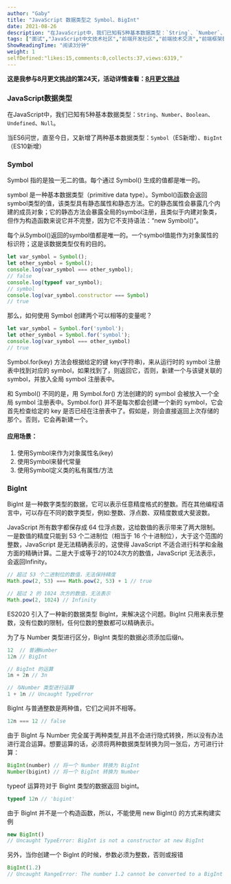 ```yaml
---
author: "Gaby"
title: "JavaScript 数据类型之 Symbol、BigInt"
date: 2021-08-26
description: "在JavaScript中，我们已知有5种基本数据类型：`String`、`Number`、`Boolean`、`Undefined`、`Null`。"
tags: ["面试","JavaScript中文技术社区","前端开发社区","前端技术交流","前端框架教程","JavaScript 学习资源","CSS 技巧与最佳实践","HTML5 最新动态","前端工程师职业发展","开源前端项目","前端技术趋势"]
ShowReadingTime: "阅读3分钟"
weight: 1
selfDefined:"likes:15,comments:0,collects:37,views:6319,"
---
```

**这是我参与8月更文挑战的第24天，活动详情查看：[8月更文挑战](https://juejin.cn/post/6987962113788493831 "https://juejin.cn/post/6987962113788493831")**

### JavaScript数据类型

在JavaScript中，我们已知有5种基本数据类型：`String`、`Number`、`Boolean`、`Undefined`、`Null`。

当ES6问世，直至今日，又新增了两种基本数据类型：`Symbol`（ES新增）、`BigInt`（ES10新增）

### Symbol

Symbol 指的是独一无二的值。每个通过 Symbol() 生成的值都是唯一的。

symbol 是一种基本数据类型（primitive data type）。Symbol()函数会返回symbol类型的值，该类型具有静态属性和静态方法。它的静态属性会暴露几个内建的成员对象；它的静态方法会暴露全局的symbol注册，且类似于内建对象类，但作为构造函数来说它并不完整，因为它不支持语法：“new Symbol()”。

每个从Symbol()返回的symbol值都是唯一的。一个symbol值能作为对象属性的标识符；这是该数据类型仅有的目的。

```js
let var_symbol = Symbol();
let other_symbol = Symbol();
console.log(var_symbol === other_symbol);
// false
console.log(typeof var_symbol);
// symbol
console.log(var_symbol.constructor === Symbol)
// true
```

那么，如何使用 Symbol 创建两个可以相等的变量呢？

```js
let var_symbol = Symbol.for('symbol');
let other_symbol = Symbol.for('symbol');
console.log(var_symbol === other_symbol)
// true
```

Symbol.for(key) 方法会根据给定的键 key(字符串)，来从运行时的 symbol 注册表中找到对应的 symbol，如果找到了，则返回它，否则，新建一个与该键关联的 symbol，并放入全局 symbol 注册表中。

和 Symbol() 不同的是，用 Symbol.for() 方法创建的的 symbol 会被放入一个全局 symbol 注册表中。Symbol.for() 并不是每次都会创建一个新的 symbol，它会首先检查给定的 key 是否已经在注册表中了。假如是，则会直接返回上次存储的那个。否则，它会再新建一个。

#### 应用场景：

1.  使用Symbol来作为对象属性名(key)
2.  使用Symbol来替代常量
3.  使用Symbol定义类的私有属性/方法

### BigInt

BigInt 是一种数字类型的数据，它可以表示任意精度格式的整数。而在其他编程语言中，可以存在不同的数字类型，例如:整数、浮点数、双精度数或大斐波数。

JavaScript 所有数字都保存成 64 位浮点数，这给数值的表示带来了两大限制。一是数值的精度只能到 53 个二进制位（相当于 16 个十进制位），大于这个范围的整数，JavaScript 是无法精确表示的，这使得 JavaScript 不适合进行科学和金融方面的精确计算。二是大于或等于2的1024次方的数值，JavaScript 无法表示，会返回Infinity。

```js
// 超过 53 个二进制位的数值，无法保持精度
Math.pow(2, 53) === Math.pow(2, 53) + 1 // true

// 超过 2 的 1024 次方的数值，无法表示
Math.pow(2, 1024) // Infinity
```

ES2020 引入了一种新的数据类型 BigInt，来解决这个问题。BigInt 只用来表示整数，没有位数的限制，任何位数的整数都可以精确表示。

为了与 Number 类型进行区分，BigInt 类型的数据必须添加后缀n。

```js
12 	// 普通Number
12n // BigInt

// BigInt 的运算
1n + 2n // 3n

// 与Number 类型进行运算
1 + 1n // Uncaught TypeError
```

BigInt 与普通整数是两种值，它们之间并不相等。

```js
12n === 12 // false
```

由于 BigInt 与 Number 完全属于两种类型,并且不会进行隐式转换，所以没有办法进行混合运算。想要运算的话，必须将两种数据类型转换为同一张后，方可进行计算：

```js
BigInt(number) // 将一个 Number 转换为 BigInt
Number(bigint) // 将一个 BigInt 转换为 Number
```

typeof 运算符对于 BigInt 类型的数据返回 bigint。

```js
typeof 12n // 'bigint'
```

由于 BigInt 并不是一个构造函数，所以，不能使用 new BigInt() 的方式来构建实例

```js
new BigInt()
// Uncaught TypeError: BigInt is not a constructor at new BigInt
```

另外，当你创建一个 BigInt 的时候，参数必须为整数，否则或报错

```js
BigInt(1.2)
// Uncaught RangeError: The number 1.2 cannot be converted to a BigInt because it is not an integer
```